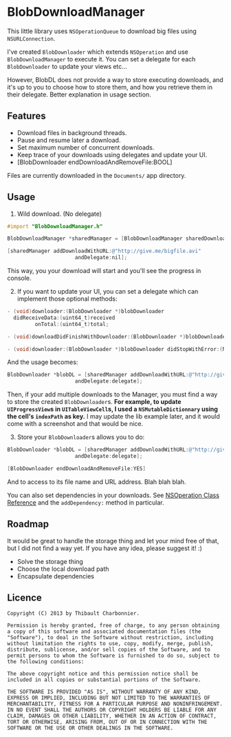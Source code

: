 # BlobDownloadManager

This little library uses `NSOperationQueue` to download big files using `NSURLConnection`.

I've created `BlobDownloader` which extends `NSOperation` and use `BlobDownloadManager` to execute it. You can set a delegate for each `BlobDownloader` to update your views etc…

However, BlobDL does not provide a way to store executing downloads, and it's up to you to choose how to store them, and how you retrieve them in their delegate. Better explanation in usage section.

## Features
- Download files in background threads.
- Pause and resume later a download.
- Set maximum number of concurrent downloads.
- Keep trace of your downloads using delegates and update your UI.
- [BlobDownloader endDownloadAndRemoveFile:BOOL]

Files are currently downloaded in the `Documents/` app directory.

## Usage
1. Wild download. (No delegate)

```objective-c
#import "BlobDownloadManager.h"

BlobDownloadManager *sharedManager = [BlobDownloadManager sharedDownloadManager];

[sharedManager addDownloadWithURL:@"http://give.me/bigfile.avi"
                      andDelegate:nil];
```

This way, you your download will start and you'll see the progress in console.

2. If you want to update your UI, you can set a delegate which can implement those optional methods:

```objective-c
- (void)downloader:(BlobDownloader *)blobDownloader
  didReceiveData:(uint64_t)received
         onTotal:(uint64_t)total;

- (void)downloadDidFinishWithDownloader:(BlobDownloader *)blobDownloader;

- (void)downloader:(BlobDownloader *)blobDownloader didStopWithError:(NSError *)error;
```

And the usage becomes:

```objective-c
BlobDownloader *blobDL = [sharedManager addDownloadWithURL:@"http://give.me/bigfile.avi"
                      andDelegate:delegate];
```

Then, if your add multiple downloads to the Manager, you must 
find a way to store the created `BlobDownloader`s. **For example, to update `UIProgressView`s in `UITableViewCell`s, I used a `NSMutableDictionnary` using the cell's `indexPath` as key.** I may update the lib example later, and it would come with a screenshot and that would be nice.

3. Store your `BlobDownloader`s allows you to do:

```objective-c
BlobDownloader *blobDL = [sharedManager addDownloadWithURL:@"http://give.me/bigfile.avi"
                      andDelegate:delegate];

[BlobDownloader endDownloadAndRemoveFile:YES]
```

And to access to its file name and URL address. Blah blah blah.

You can also set dependencies in your downloads. See [NSOperation Class Reference](http://developer.apple.com/library/mac/#documentation/Cocoa/Reference/NSOperation_class/Reference/Reference.html) and the `addDependency:` method in particular.

## Roadmap
It would be great to handle the storage thing and let your mind free of that, but I did not find a way yet. If you have any idea, please suggest it! :)

- Solve the storage thing
- Choose the local download path
- Encapsulate dependencies

## Licence

```
Copyright (C) 2013 by Thibault Charbonnier.

Permission is hereby granted, free of charge, to any person obtaining a copy of this software and associated documentation files (the "Software"), to deal in the Software without restriction, including without limitation the rights to use, copy, modify, merge, publish, distribute, sublicense, and/or sell copies of the Software, and to permit persons to whom the Software is furnished to do so, subject to the following conditions:

The above copyright notice and this permission notice shall be included in all copies or substantial portions of the Software.

THE SOFTWARE IS PROVIDED "AS IS", WITHOUT WARRANTY OF ANY KIND, EXPRESS OR IMPLIED, INCLUDING BUT NOT LIMITED TO THE WARRANTIES OF MERCHANTABILITY, FITNESS FOR A PARTICULAR PURPOSE AND NONINFRINGEMENT. IN NO EVENT SHALL THE AUTHORS OR COPYRIGHT HOLDERS BE LIABLE FOR ANY CLAIM, DAMAGES OR OTHER LIABILITY, WHETHER IN AN ACTION OF CONTRACT, TORT OR OTHERWISE, ARISING FROM, OUT OF OR IN CONNECTION WITH THE SOFTWARE OR THE USE OR OTHER DEALINGS IN THE SOFTWARE.
```